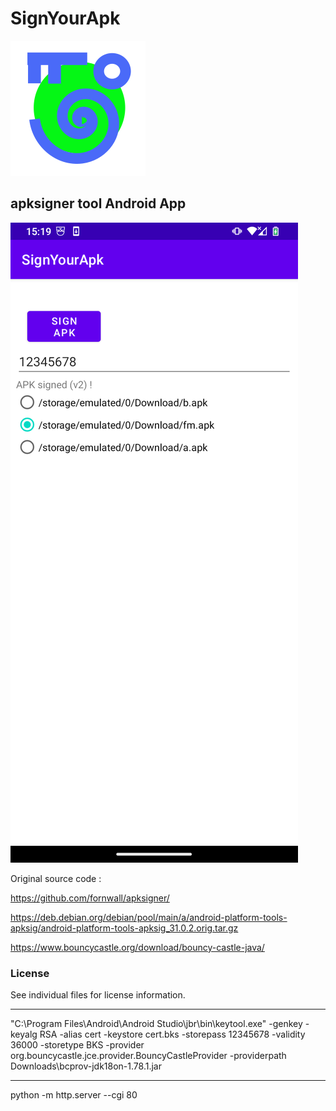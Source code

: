 # SignYourApk

![](doc/logo.svg)

## apksigner tool Android App

![](doc/screenshot.png)


Original source code :

https://github.com/fornwall/apksigner/

https://deb.debian.org/debian/pool/main/a/android-platform-tools-apksig/android-platform-tools-apksig_31.0.2.orig.tar.gz

https://www.bouncycastle.org/download/bouncy-castle-java/

### License

See individual files for license information.


-----------------
"C:\Program Files\Android\Android Studio\jbr\bin\keytool.exe"  -genkey -keyalg RSA -alias cert -keystore cert.bks -storepass 12345678 -validity 36000 -storetype BKS  -provider org.bouncycastle.jce.provider.BouncyCastleProvider -providerpath Downloads\bcprov-jdk18on-1.78.1.jar

----------------

python -m http.server --cgi 80

